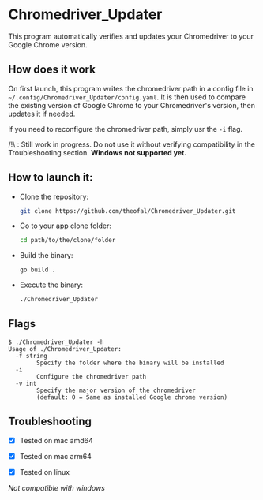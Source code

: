 # Chromedriver_Updater

This program automatically verifies and updates your Chromedriver to your Google Chrome version.

## How does it work

On first launch, this program writes the chromedriver path in a config file in `~/.config/Chromedriver_Updater/config.yaml`.
It is then used to compare the existing version of Google Chrome to your Chromedriver's version, then updates it if needed.

If you need to reconfigure the chromedriver path, simply usr the `-i` flag. 

/!\ : Still work in progress. Do not use it without verifying compatibility in the Troubleshooting section. **Windows not supported yet.**

## How to launch it:
- Clone the repository:
  ```bash
  git clone https://github.com/theofal/Chromedriver_Updater.git
  ```
- Go to your app clone folder:
  ```bash
  cd path/to/the/clone/folder
  ```
- Build the binary:
  ```bash
  go build .
  ```
- Execute the binary:
  ```bash
  ./Chromedriver_Updater
  ```

## Flags
```
$ ./Chromedriver_Updater -h
Usage of ./Chromedriver_Updater:
  -f string
    	Specify the folder where the binary will be installed
  -i	
        Configure the chromedriver path
  -v int
    	Specify the major version of the chromedriver 
    	(default: 0 = Same as installed Google chrome version)
```

## Troubleshooting

- [x] Tested on mac amd64

- [x] Tested on mac arm64

- [x] Tested on linux

*Not compatible with windows*